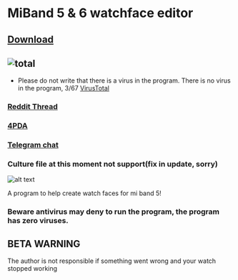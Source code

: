 # MiBand 5 & 6 watchface editor

## [Download](https://github.com/Johnson070/MiBand-5-watchface-editor/releases/)
## ![total](https://johnson070.github.io/MiBand-5-watchface-editor/)

- Please do not write that there is a virus in the program. There is no virus in the program, 3/67 [VirusTotal](https://www.virustotal.com/gui/file/2f3c8d0d678cd4a9f9bc0b4222c838b57595b5ef76795d428a02ff08cec115e1/detection)

### [Reddit Thread](https://www.reddit.com/r/miband/comments/m1xooo/hello_i_created_watchface_gui_editor_for_mi_band_5/?sort=new)

### [4PDA](https://4pda.ru/forum/index.php?showtopic=1019687)

### [Telegram chat](https://t.me/joinchat/v8PydY773eE5NGEy)

### Culture file at this moment not support(fix in update, sorry)

![alt text](https://raw.githubusercontent.com/Johnson070/MiBand-5-watchface-editor/main/Preview.png)

A program to help create watch faces for mi band 5!

### Beware antivirus may deny to run the program, the program has zero viruses.
 
## BETA WARNING

The author is not responsible if something went wrong and your watch stopped working
